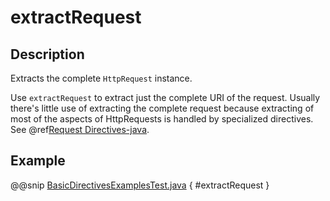 <a id="extractrequest-java"></a>
# extractRequest

## Description

Extracts the complete `HttpRequest` instance.

Use `extractRequest` to extract just the complete URI of the request. Usually there's little use of
extracting the complete request because extracting of most of the aspects of HttpRequests is handled by specialized
directives. See @ref[Request Directives-java](../by-trait.md#request-directives-java).

## Example

@@snip [BasicDirectivesExamplesTest.java](../../../../../../../test/java/docs/http/javadsl/server/directives/BasicDirectivesExamplesTest.java) { #extractRequest }